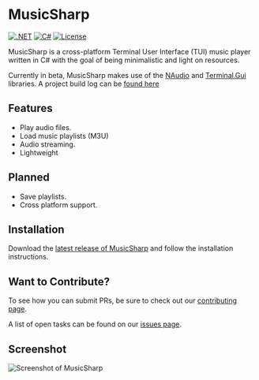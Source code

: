 # MusicSharp
[![.NET](https://github.com/markjamesm/Baseball-Sharp/actions/workflows/dotnet.yml/badge.svg?branch=master)](https://github.com/markjamesm/MusicSharp/actions) [![C#](https://img.shields.io/badge/Language-CSharp-darkgreen.svg)](https://en.wikipedia.org/wiki/C_Sharp_(programming_language)) [![License](https://img.shields.io/badge/License-GPL-orange.svg)](https://www.gnu.org/licenses/gpl-3.0.en.html)

MusicSharp is a cross-platform Terminal User Interface (TUI) music player written in C# with the goal of being minimalistic and light on resources.

Currently in beta, MusicSharp makes use of the [NAudio](https://github.com/naudio/NAudio) and [Terminal.Gui](https://github.com/migueldeicaza/gui.cs) libraries. A project build log can be [found here](https://markjames.dev/2020-10-25-developing-a-cli-music-player-csharp/)

## Features

- Play audio files.
- Load music playlists (M3U)
- Audio streaming.
- Lightweight

## Planned

- Save playlists.
- Cross platform support.

## Installation

Download the [latest release of MusicSharp](https://github.com/markjamesm/MusicSharp/releases) and follow the installation instructions.

## Want to Contribute?

To see how you can submit PRs, be sure to check out our [contributing page](https://github.com/markjamesm/MusicSharp/blob/main/CONTRIBUTING.md).

A list of open tasks can be found on our [issues page](https://github.com/markjamesm/MusicSharp/issues).

## Screenshot

<img src="https://user-images.githubusercontent.com/20845425/99861949-06763200-2b66-11eb-9d5a-9bf2ea5151ee.png" alt="Screenshot of MusicSharp">
